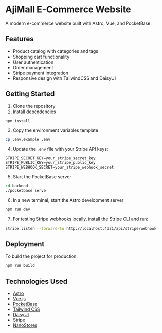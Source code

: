 # AjiMall E-Commerce Website

A modern e-commerce website built with Astro, Vue, and PocketBase.

## Features

- Product catalog with categories and tags
- Shopping cart functionality
- User authentication
- Order management
- Stripe payment integration
- Responsive design with TailwindCSS and DaisyUI

## Getting Started

1. Clone the repository
2. Install dependencies
```bash
npm install
```

3. Copy the environment variables template
```bash
cp .env.example .env
```

4. Update the `.env` file with your Stripe API keys:
```
STRIPE_SECRET_KEY=your_stripe_secret_key
STRIPE_PUBLIC_KEY=your_stripe_public_key
STRIPE_WEBHOOK_SECRET=your_stripe_webhook_secret
```

5. Start the PocketBase server
```bash
cd backend
./pocketbase serve
```

6. In a new terminal, start the Astro development server
```bash
npm run dev
```

7. For testing Stripe webhooks locally, install the Stripe CLI and run:
```bash
stripe listen --forward-to http://localhost:4321/api/stripe/webhook
```

## Deployment

To build the project for production:

```bash
npm run build
```

## Technologies Used

- [Astro](https://astro.build/)
- [Vue.js](https://vuejs.org/)
- [PocketBase](https://pocketbase.io/)
- [Tailwind CSS](https://tailwindcss.com/)
- [DaisyUI](https://daisyui.com/)
- [Stripe](https://stripe.com/)
- [NanoStores](https://github.com/nanostores/nanostores)